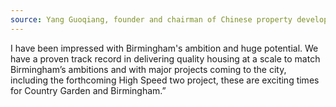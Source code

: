 ```yaml
---
source: Yang Guoqiang, founder and chairman of Chinese property development company, Country Garden
---
```

I have been impressed with Birmingham's ambition and huge potential. We have a proven track record in delivering quality housing at a scale to match Birmingham’s ambitions and with major projects coming to the city, including the forthcoming High Speed two project, these are exciting times for Country Garden and Birmingham.”